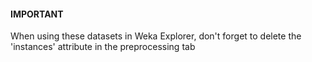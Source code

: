 
#### IMPORTANT

When using these datasets in Weka Explorer, don't forget to delete the 'instances' attribute in the preprocessing tab
